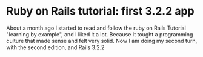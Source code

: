 # Ruby on Rails tutorial: first 3.2.2 app

About a month ago I started to read and follow the 
ruby on Rails Tutorial "learning by example", and I liked it a lot.
Because It tought a programming culture that made sense and felt very solid.
Now I am doing my second turn, with the second edition, and Rails 3.2.2

